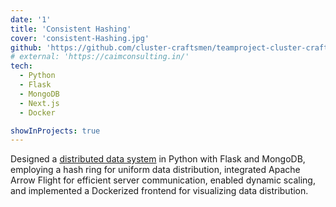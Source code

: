 ```yaml
---
date: '1'
title: 'Consistent Hashing'
cover: 'consistent-Hashing.jpg'
github: 'https://github.com/cluster-craftsmen/teamproject-cluster-craftsmen'
# external: 'https://caimconsulting.in/'
tech:
  - Python
  - Flask
  - MongoDB
  - Next.js
  - Docker

showInProjects: true
---
```

Designed a [distributed data system](https://github.com/cluster-craftsmen/teamproject-cluster-craftsmen) in Python with Flask and MongoDB, employing a hash ring for uniform data
distribution, integrated Apache Arrow Flight for efficient server communication, enabled dynamic scaling, and implemented a Dockerized frontend for visualizing data distribution.

